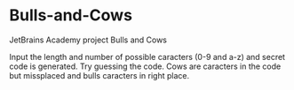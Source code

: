 # Bulls-and-Cows
JetBrains Academy project Bulls and Cows

Input the length and number of possible caracters (0-9 and a-z) and secret code is generated. Try guessing the code. Cows are caracters in the code but missplaced and bulls caracters in right place.

